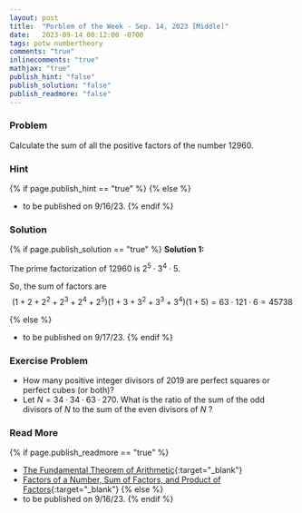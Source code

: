 ```yaml
---
layout: post
title:  "Porblem of the Week - Sep. 14, 2023 [Middle]"
date:   2023-09-14 00:12:00 -0700
tags: potw numbertheory
comments: "true"
inlinecomments: "true"
mathjax: "true"
publish_hint: "false"
publish_solution: "false"
publish_readmore: "false"
---
```

### Problem
Calculate the sum of all the positive factors of the number $12960$.

<!--more-->

### Hint
{% if page.publish_hint == "true" %}
{% else %}
- to be published on 9/16/23.
{% endif %}

### Solution 
{% if page.publish_solution == "true" %}
**Solution 1:** 

  The prime factorization of $12960$ is $2^5 \cdot 3^4 \cdot 5$.

  So, the sum of factors are 
  $$(1+2+2^2+2^3+2^4+2^5)(1+3+3^2+3^3+3^4)(1+5) = 63  \cdot 121 \cdot 6 = 45738$$

{% else %}
- to be published on 9/17/23.
{% endif %}

### Exercise Problem
- How many positive integer divisors of $2019$ are perfect squares or perfect cubes (or both)?
- Let $N = 34 · 34 · 63 · 270$. What is the ratio of the sum of the odd divisors of $N$ to the sum of the even divisors of $N$ ?

### Read More
{% if page.publish_readmore == "true" %}
- [The Fundamental Theorem of Arithmetic](https://www.mathsisfun.com/numbers/fundamental-theorem-arithmetic.html){:target="_blank"}
- [Factors of a Number, Sum of Factors, and Product of Factors](https://byjus.com/maths/factors-of-a-number/){:target="_blank"}
{% else %}
- to be published on 9/16/23.
{% endif %}
